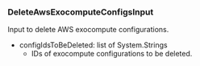 ### DeleteAwsExocomputeConfigsInput
Input to delete AWS exocompute configurations.

- configIdsToBeDeleted: list of System.Strings
  - IDs of exocompute configurations to be deleted.
